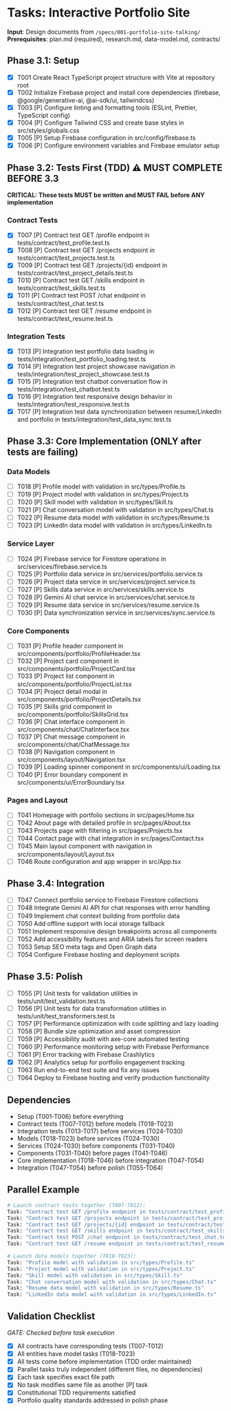 # Tasks: Interactive Portfolio Site

**Input**: Design documents from `/specs/001-portfolio-site-talking/`
**Prerequisites**: plan.md (required), research.md, data-model.md, contracts/

## Phase 3.1: Setup
- [x] T001 Create React TypeScript project structure with Vite at repository root
- [x] T002 Initialize Firebase project and install core dependencies (firebase, @google/generative-ai, @ai-sdk/ui, tailwindcss)
- [x] T003 [P] Configure linting and formatting tools (ESLint, Prettier, TypeScript config)
- [x] T004 [P] Configure Tailwind CSS and create base styles in src/styles/globals.css
- [x] T005 [P] Setup Firebase configuration in src/config/firebase.ts
- [x] T006 [P] Configure environment variables and Firebase emulator setup

## Phase 3.2: Tests First (TDD) ⚠️ MUST COMPLETE BEFORE 3.3
**CRITICAL: These tests MUST be written and MUST FAIL before ANY implementation**

### Contract Tests
- [x] T007 [P] Contract test GET /profile endpoint in tests/contract/test_profile.test.ts
- [x] T008 [P] Contract test GET /projects endpoint in tests/contract/test_projects.test.ts
- [x] T009 [P] Contract test GET /projects/{id} endpoint in tests/contract/test_project_details.test.ts
- [x] T010 [P] Contract test GET /skills endpoint in tests/contract/test_skills.test.ts
- [x] T011 [P] Contract test POST /chat endpoint in tests/contract/test_chat.test.ts
- [x] T012 [P] Contract test GET /resume endpoint in tests/contract/test_resume.test.ts

### Integration Tests
- [x] T013 [P] Integration test portfolio data loading in tests/integration/test_portfolio_loading.test.ts
- [x] T014 [P] Integration test project showcase navigation in tests/integration/test_project_showcase.test.ts
- [x] T015 [P] Integration test chatbot conversation flow in tests/integration/test_chatbot.test.ts
- [x] T016 [P] Integration test responsive design behavior in tests/integration/test_responsive.test.ts
- [x] T017 [P] Integration test data synchronization between resume/LinkedIn and portfolio in tests/integration/test_data_sync.test.ts

## Phase 3.3: Core Implementation (ONLY after tests are failing)

### Data Models
- [ ] T018 [P] Profile model with validation in src/types/Profile.ts
- [ ] T019 [P] Project model with validation in src/types/Project.ts
- [ ] T020 [P] Skill model with validation in src/types/Skill.ts
- [ ] T021 [P] Chat conversation model with validation in src/types/Chat.ts
- [ ] T022 [P] Resume data model with validation in src/types/Resume.ts
- [ ] T023 [P] LinkedIn data model with validation in src/types/LinkedIn.ts

### Service Layer
- [ ] T024 [P] Firebase service for Firestore operations in src/services/firebase.service.ts
- [ ] T025 [P] Portfolio data service in src/services/portfolio.service.ts
- [ ] T026 [P] Project data service in src/services/project.service.ts
- [ ] T027 [P] Skills data service in src/services/skills.service.ts
- [ ] T028 [P] Gemini AI chat service in src/services/chat.service.ts
- [ ] T029 [P] Resume data service in src/services/resume.service.ts
- [ ] T030 [P] Data synchronization service in src/services/sync.service.ts

### Core Components
- [ ] T031 [P] Profile header component in src/components/portfolio/ProfileHeader.tsx
- [ ] T032 [P] Project card component in src/components/portfolio/ProjectCard.tsx
- [ ] T033 [P] Project list component in src/components/portfolio/ProjectList.tsx
- [ ] T034 [P] Project detail modal in src/components/portfolio/ProjectDetails.tsx
- [ ] T035 [P] Skills grid component in src/components/portfolio/SkillsGrid.tsx
- [ ] T036 [P] Chat interface component in src/components/chat/ChatInterface.tsx
- [ ] T037 [P] Chat message component in src/components/chat/ChatMessage.tsx
- [ ] T038 [P] Navigation component in src/components/layout/Navigation.tsx
- [ ] T039 [P] Loading spinner component in src/components/ui/Loading.tsx
- [ ] T040 [P] Error boundary component in src/components/ui/ErrorBoundary.tsx

### Pages and Layout
- [ ] T041 Homepage with portfolio sections in src/pages/Home.tsx
- [ ] T042 About page with detailed profile in src/pages/About.tsx
- [ ] T043 Projects page with filtering in src/pages/Projects.tsx
- [ ] T044 Contact page with chat integration in src/pages/Contact.tsx
- [ ] T045 Main layout component with navigation in src/components/layout/Layout.tsx
- [ ] T046 Route configuration and app wrapper in src/App.tsx

## Phase 3.4: Integration
- [ ] T047 Connect portfolio service to Firebase Firestore collections
- [ ] T048 Integrate Gemini AI API for chat responses with error handling
- [ ] T049 Implement chat context building from portfolio data
- [ ] T050 Add offline support with local storage fallback
- [ ] T051 Implement responsive design breakpoints across all components
- [ ] T052 Add accessibility features and ARIA labels for screen readers
- [ ] T053 Setup SEO meta tags and Open Graph data
- [ ] T054 Configure Firebase hosting and deployment scripts

## Phase 3.5: Polish
- [ ] T055 [P] Unit tests for validation utilities in tests/unit/test_validation.test.ts
- [ ] T056 [P] Unit tests for data transformation utilities in tests/unit/test_transformers.test.ts
- [ ] T057 [P] Performance optimization with code splitting and lazy loading
- [ ] T058 [P] Bundle size optimization and asset compression
- [ ] T059 [P] Accessibility audit with axe-core automated testing
- [ ] T060 [P] Performance monitoring setup with Firebase Performance
- [ ] T061 [P] Error tracking with Firebase Crashlytics
- [x] T062 [P] Analytics setup for portfolio engagement tracking
- [ ] T063 Run end-to-end test suite and fix any issues
- [ ] T064 Deploy to Firebase hosting and verify production functionality

## Dependencies
- Setup (T001-T006) before everything
- Contract tests (T007-T012) before models (T018-T023)
- Integration tests (T013-T017) before services (T024-T030)
- Models (T018-T023) before services (T024-T030)
- Services (T024-T030) before components (T031-T040)
- Components (T031-T040) before pages (T041-T046)
- Core implementation (T018-T046) before integration (T047-T054)
- Integration (T047-T054) before polish (T055-T064)

## Parallel Example
```bash
# Launch contract tests together (T007-T012):
Task: "Contract test GET /profile endpoint in tests/contract/test_profile.test.ts"
Task: "Contract test GET /projects endpoint in tests/contract/test_projects.test.ts"
Task: "Contract test GET /projects/{id} endpoint in tests/contract/test_project_details.test.ts"
Task: "Contract test GET /skills endpoint in tests/contract/test_skills.test.ts"
Task: "Contract test POST /chat endpoint in tests/contract/test_chat.test.ts"
Task: "Contract test GET /resume endpoint in tests/contract/test_resume.test.ts"

# Launch data models together (T018-T023):
Task: "Profile model with validation in src/types/Profile.ts"
Task: "Project model with validation in src/types/Project.ts"
Task: "Skill model with validation in src/types/Skill.ts"
Task: "Chat conversation model with validation in src/types/Chat.ts"
Task: "Resume data model with validation in src/types/Resume.ts"
Task: "LinkedIn data model with validation in src/types/LinkedIn.ts"
```

## Validation Checklist
*GATE: Checked before task execution*

- [x] All contracts have corresponding tests (T007-T012)
- [x] All entities have model tasks (T018-T023)
- [x] All tests come before implementation (TDD order maintained)
- [x] Parallel tasks truly independent (different files, no dependencies)
- [x] Each task specifies exact file path
- [x] No task modifies same file as another [P] task
- [x] Constitutional TDD requirements satisfied
- [x] Portfolio quality standards addressed in polish phase